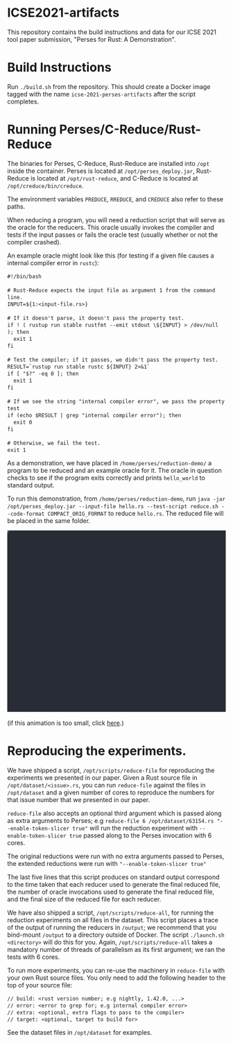 # ICSE2021-artifacts
This repository contains the build instructions and data for our ICSE 2021
tool paper submission, "Perses for Rust: A Demonstration".

# Build Instructions
Run `./build.sh` from the repository.  This should create a Docker image tagged with the
name `icse-2021-perses-artifacts` after the script completes.

# Running Perses/C-Reduce/Rust-Reduce
The binaries for Perses, C-Reduce, Rust-Reduce are installed into `/opt` inside the container.
Perses is located at `/opt/perses_deploy.jar`, Rust-Reduce is located at `/opt/rust-reduce`,
and C-Reduce is located at `/opt/creduce/bin/creduce`.

The environment variables `PREDUCE`, `RREDUCE`, and `CREDUCE` also refer to these paths.

When reducing a program, you will need a reduction script that will serve as the oracle for the
reducers.  This oracle usually invokes the compiler and tests if the input passes or fails
the oracle test (usually whether or not the compiler crashed).

An example oracle might look like this (for testing if a given file causes
a internal compiler error in `rustc`):

```
#!/bin/bash

# Rust-Reduce expects the input file as argument 1 from the command line.
INPUT=${1:<input-file.rs>}

# If it doesn't parse, it doesn't pass the property test.
if ! ( rustup run stable rustfmt --emit stdout \${INPUT} > /dev/null ); then
  exit 1
fi

# Test the compiler; if it passes, we didn't pass the property test.
RESULT=`rustup run stable rustc ${INPUT} 2>&1`
if [ "$?" -eq 0 ]; then
  exit 1
fi

# If we see the string "internal compiler error", we pass the property test
if (echo $RESULT | grep "internal compiler error"); then
  exit 0
fi

# Otherwise, we fail the test.
exit 1
```

As a demonstration, we have placed in `/home/perses/reduction-demo/` a program to be reduced and an example
oracle for it.  The oracle in question checks to see if the program exits correctly and prints `hello_world` to standard output.

To run this demonstration, from `/home/perses/reduction-demo`, run `java -jar /opt/perses_deploy.jar --input-file hello.rs --test-script reduce.sh --code-format COMPACT_ORIG_FORMAT`
to reduce `hello.rs`.  The reduced file will be placed in the same folder.

![Reduction Demo Screencast](demos/reduction-demo.svg)

(if this animation is too small, click [here](https://raw.githubusercontent.com/e45lee/FSE2020-artifacts/master/demos/reduction-demo.svg).)

# Reproducing the experiments.
We have shipped a script, `/opt/scripts/reduce-file` for reproducing the experiments we presented
in our paper.  Given a Rust source file in `/opt/dataset/<issue>.rs`, you can run `reduce-file` against
the files in `/opt/dataset` and a given number of cores to reproduce the numbers for that issue number that we presented in our paper.

`reduce-file` also accepts an optional third argument which is passed along as extra arguments to Perses;
e.g `reduce-file 6 /opt/dataset/63154.rs "--enable-token-slicer true"` will run the reduction experiment with
`--enable-token-slicer true` passed along to the Perses invocation with 6 cores.

The original reductions were run with no extra arguments passed to Perses, the extended reductions
were run with `"--enable-token-slicer true"`

The last five lines that this script produces on standard output correspond to the time taken that
each reducer used to generate the final reduced file, the number of oracle invocations used
to generate the final reduced file, and the final size of the reduced file for each reducer.

We have also shipped a script, `/opt/scripts/reduce-all`, for running the reduction experiments on all files
in the dataset.  This script places a trace of the output of running the reducers in `/output`; we recommend
that you bind-mount `/output` to a directory outside of Docker.  The script `./launch.sh <directory>`
will do this for you.   Again, `/opt/scripts/reduce-all` takes a mandatory number of threads of parallelism
as its first argument; we ran the tests with 6 cores.

To run more experiments, you can re-use the machinery in `reduce-file` with your own Rust source files.
You only need to add the following header to the top of your source file:
```
// build: <rust version number; e.g nightly, 1.42.0, ...>
// error: <error to grep for; e.g internal compiler error>
// extra: <optional, extra flags to pass to the compiler>
// target: <optional, target to build for>
```

See the dataset files in `/opt/dataset` for examples.
